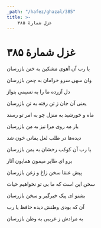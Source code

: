 ```yaml
---
_path: "/hafez/ghazal/385"
title: >-
    غزل شمارهٔ ۳۸۵
---
```

# غزل شمارهٔ ۳۸۵

<div class="b" id="bn1"><div class="m1"><p>یا رب آن آهوی مشکین به ختن بازرسان</p></div>
<div class="m2"><p>وان سهی سرو خرامان به چمن بازرسان</p></div></div>
<div class="b" id="bn2"><div class="m1"><p>دل آزرده ما را به نسیمی بنواز</p></div>
<div class="m2"><p>یعنی آن جان ز تن رفته به تن بازرسان</p></div></div>
<div class="b" id="bn3"><div class="m1"><p>ماه و خورشید به منزل چو به امر تو رسند</p></div>
<div class="m2"><p>یار مه روی مرا نیز به من بازرسان</p></div></div>
<div class="b" id="bn4"><div class="m1"><p>دیده‌ها در طلب لعل یمانی خون شد</p></div>
<div class="m2"><p>یا رب آن کوکب رخشان به یمن بازرسان</p></div></div>
<div class="b" id="bn5"><div class="m1"><p>برو ای طایر میمون همایون آثار</p></div>
<div class="m2"><p>پیش عنقا سخن زاغ و زغن بازرسان</p></div></div>
<div class="b" id="bn6"><div class="m1"><p>سخن این است که ما بی تو نخواهیم حیات</p></div>
<div class="m2"><p>بشنو ای پیک خبرگیر و سخن بازرسان</p></div></div>
<div class="b" id="bn7"><div class="m1"><p>آن که بودی وطنش دیده حافظ یا رب</p></div>
<div class="m2"><p>به مرادش ز غریبی به وطن بازرسان</p></div></div>
